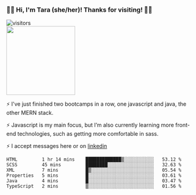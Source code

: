 ### 👋🏾 Hi, I'm Tara (she/her)! Thanks for visiting! 👋🏾
![visitors](https://visitor-badge.glitch.me/badge?page_id=qualmless)
<BR>
<img height="180em" src="https://github-readme-stats.vercel.app/api?username=qualmless&show_icons=true&hide_border=true&&count_private=true&include_all_commits=true" />

⚡️ I've just finished two bootcamps in a row, one javascript and java, the other MERN stack. 

⚡️ Javascript is my main focus, but I’m also currently learning more front-end technologies, such as getting more comfortable in sass. 

⚡️ I accept messages here or on <a href="https://www.linkedin.com/in/tarajdunmore/">linkedin</a>

<!--START_SECTION:waka-->

```text
HTML         1 hr 14 mins    █████████████▒░░░░░░░░░░░   53.12 %
SCSS         45 mins         ████████░░░░░░░░░░░░░░░░░   32.63 %
XML          7 mins          █▒░░░░░░░░░░░░░░░░░░░░░░░   05.54 %
Properties   5 mins          █░░░░░░░░░░░░░░░░░░░░░░░░   03.61 %
Java         4 mins          █░░░░░░░░░░░░░░░░░░░░░░░░   03.47 %
TypeScript   2 mins          ▒░░░░░░░░░░░░░░░░░░░░░░░░   01.56 %
```

<!--END_SECTION:waka-->

<!--
**qualmless/qualmless** is a ✨ _special_ ✨ repository because its `README.md` (this file) appears on your GitHub profile.

Here are some ideas to get you started:
- 🔭 I’m currently working on ...
- 👯 I’m looking to collaborate on ...
- 🤔 I’m looking for help with ...
- 💬 Ask me about ...
- 📫 How to reach me: ...
- ⚡ Fun fact: ...
-->
